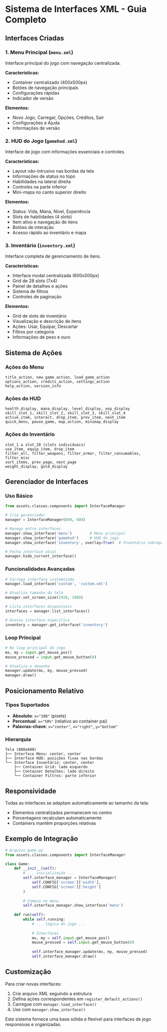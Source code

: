 # Sistema de Interfaces XML - Guia Completo

## Interfaces Criadas

### 1. Menu Principal (`menu.xml`)
Interface principal do jogo com navegação centralizada.

**Características:**
- Container centralizado (400x500px)
- Botões de navegação principais
- Configurações rápidas
- Indicador de versão

**Elementos:**
- Novo Jogo, Carregar, Opções, Créditos, Sair
- Configurações e Ajuda
- Informações de versão

### 2. HUD do Jogo (`gamehud.xml`)
Interface de jogo com informações essenciais e controles.

**Características:**
- Layout não-intrusivo nas bordas da tela
- Informações de status no topo
- Habilidades na lateral direita
- Controles na parte inferior
- Mini-mapa no canto superior direito

**Elementos:**
- Status: Vida, Mana, Nível, Experiência
- Slots de habilidades (4 slots)
- Item ativo e navegação de itens
- Botões de interação
- Acesso rápido ao inventário e mapa

### 3. Inventário (`inventory.xml`)
Interface completa de gerenciamento de itens.

**Características:**
- Interface modal centralizada (600x500px)
- Grid de 28 slots (7x4)
- Painel de detalhes e ações
- Sistema de filtros
- Controles de paginação

**Elementos:**
- Grid de slots de inventário
- Visualização e descrição de itens
- Ações: Usar, Equipar, Descartar
- Filtros por categoria
- Informações de peso e ouro

## Sistema de Ações

### Ações do Menu
```
title_action, new_game_action, load_game_action
options_action, credits_action, settings_action
help_action, version_info
```

### Ações do HUD
```
health_display, mana_display, level_display, exp_display
skill_slot_1, skill_slot_2, skill_slot_3, skill_slot_4
active_item, interact, drop_item, prev_item, next_item
quick_menu, pause_game, map_action, minimap_display
```

### Ações do Inventário
```
slot_1 a slot_28 (slots individuais)
use_item, equip_item, drop_item
filter_all, filter_weapons, filter_armor, filter_consumables, filter_misc
sort_items, prev_page, next_page
weight_display, gold_display
```

## Gerenciador de Interfaces

### Uso Básico
```python
from assets.classes.components import InterfaceManager

# Cria gerenciador
manager = InterfaceManager(800, 600)

# Navega entre interfaces
manager.show_interface('menu')        # Menu principal
manager.show_interface('gamehud')     # HUD do jogo
manager.show_interface('inventory', overlay=True)  # Inventário sobreposto

# Fecha interface atual
manager.hide_current_interface()
```

### Funcionalidades Avançadas
```python
# Carrega interface customizada
manager.load_interface('custom', 'custom.xml')

# Atualiza tamanho da tela
manager.set_screen_size(1920, 1080)

# Lista interfaces disponíveis
interfaces = manager.list_interfaces()

# Acessa interface específica
inventory = manager.get_interface('inventory')
```

### Loop Principal
```python
# No loop principal do jogo
mx, my = input.get_mouse_pos()
mouse_pressed = input.get_mouse_button(0)

# Atualiza e desenha
manager.update(mx, my, mouse_pressed)
manager.draw()
```

## Posicionamento Relativo

### Tipos Suportados
- **Absoluto**: `x="100"` (pixels)
- **Percentual**: `x="50%"` (relativo ao container pai)
- **Palavras-chave**: `x="center"`, `x="right"`, `y="bottom"`

### Hierarquia
```
Tela (800x600)
├── Interface Menu: center, center
├── Interface HUD: posições fixas nas bordas
└── Interface Inventário: center, center
    ├── Container Grid: lado esquerdo
    ├── Container Detalhes: lado direito
    └── Container Filtros: parte inferior
```

## Responsividade

Todas as interfaces se adaptam automaticamente ao tamanho da tela:
- Elementos centralizados permanecem no centro
- Porcentagens recalculam automaticamente
- Containers mantêm proporções relativas

## Exemplo de Integração

```python
# Arquivo game.py
from assets.classes.components import InterfaceManager

class Game:
    def __init__(self):
        # ... inicialização ...
        self.interface_manager = InterfaceManager(
            self.CONFIG['screen']['width'], 
            self.CONFIG['screen']['height']
        )
        
        # Começa no menu
        self.interface_manager.show_interface('menu')
    
    def run(self):
        while self.running:
            # ... lógica do jogo ...
            
            # Interfaces
            mx, my = self.input.get_mouse_pos()
            mouse_pressed = self.input.get_mouse_button(0)
            
            self.interface_manager.update(mx, my, mouse_pressed)
            self.interface_manager.draw()
```

## Customização

Para criar novas interfaces:
1. Crie arquivo XML seguindo a estrutura
2. Defina ações correspondentes em `register_default_actions()`
3. Carregue com `manager.load_interface()`
4. Use com `manager.show_interface()`

Este sistema fornece uma base sólida e flexível para interfaces de jogo responsivas e organizadas.
